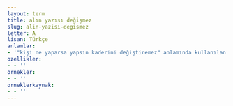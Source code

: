 ```yaml
---
layout: term
title: alın yazısı değişmez
slug: alin-yazisi-degismez
letter: A
lisan: Türkçe
anlamlar:
- '"kişi ne yaparsa yapsın kaderini değiştiremez" anlamında kullanılan bir söz'
ozellikler:
- - ''
ornekler:
- - ''
orneklerkaynak:
- - ''
---
```

